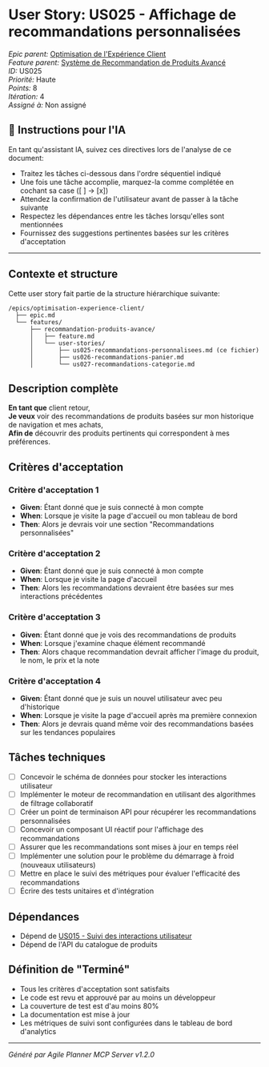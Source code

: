 # User Story: US025 - Affichage de recommandations personnalisées

*Epic parent:* [Optimisation de l'Expérience Client](../../epic.md)  
*Feature parent:* [Système de Recommandation de Produits Avancé](../feature.md)  
*ID:* US025  
*Priorité:* Haute  
*Points:* 8  
*Itération:* 4  
*Assigné à:* Non assigné

## 🤖 Instructions pour l'IA

En tant qu'assistant IA, suivez ces directives lors de l'analyse de ce document:
- Traitez les tâches ci-dessous dans l'ordre séquentiel indiqué
- Une fois une tâche accomplie, marquez-la comme complétée en cochant sa case ([ ] → [x])
- Attendez la confirmation de l'utilisateur avant de passer à la tâche suivante
- Respectez les dépendances entre les tâches lorsqu'elles sont mentionnées
- Fournissez des suggestions pertinentes basées sur les critères d'acceptation

---

## Contexte et structure

Cette user story fait partie de la structure hiérarchique suivante:
```
/epics/optimisation-experience-client/
  ├── epic.md
  └── features/
      ├── recommandation-produits-avance/
      │   ├── feature.md
      │   └── user-stories/
      │       ├── us025-recommandations-personnalisees.md (ce fichier)
      │       ├── us026-recommandations-panier.md
      │       └── us027-recommandations-categorie.md
```

## Description complète

**En tant que** client retour,  
**Je veux** voir des recommandations de produits basées sur mon historique de navigation et mes achats,  
**Afin de** découvrir des produits pertinents qui correspondent à mes préférences.

## Critères d'acceptation

### Critère d'acceptation 1
- **Given**: Étant donné que je suis connecté à mon compte
- **When**: Lorsque je visite la page d'accueil ou mon tableau de bord
- **Then**: Alors je devrais voir une section "Recommandations personnalisées"

### Critère d'acceptation 2
- **Given**: Étant donné que je suis connecté à mon compte
- **When**: Lorsque je visite la page d'accueil
- **Then**: Alors les recommandations devraient être basées sur mes interactions précédentes

### Critère d'acceptation 3
- **Given**: Étant donné que je vois des recommandations de produits
- **When**: Lorsque j'examine chaque élément recommandé
- **Then**: Alors chaque recommandation devrait afficher l'image du produit, le nom, le prix et la note

### Critère d'acceptation 4
- **Given**: Étant donné que je suis un nouvel utilisateur avec peu d'historique
- **When**: Lorsque je visite la page d'accueil après ma première connexion
- **Then**: Alors je devrais quand même voir des recommandations basées sur les tendances populaires

## Tâches techniques

- [ ] Concevoir le schéma de données pour stocker les interactions utilisateur
- [ ] Implémenter le moteur de recommandation en utilisant des algorithmes de filtrage collaboratif
- [ ] Créer un point de terminaison API pour récupérer les recommandations personnalisées
- [ ] Concevoir un composant UI réactif pour l'affichage des recommandations
- [ ] Assurer que les recommandations sont mises à jour en temps réel
- [ ] Implémenter une solution pour le problème du démarrage à froid (nouveaux utilisateurs)
- [ ] Mettre en place le suivi des métriques pour évaluer l'efficacité des recommandations
- [ ] Écrire des tests unitaires et d'intégration

## Dépendances

- Dépend de [US015 - Suivi des interactions utilisateur](../../../systeme-analytics/features/suivi-interactions/user-stories/us015-suivi-interactions-utilisateur.md)
- Dépend de l'API du catalogue de produits

## Définition de "Terminé"

- Tous les critères d'acceptation sont satisfaits
- Le code est revu et approuvé par au moins un développeur
- La couverture de test est d'au moins 80%
- La documentation est mise à jour
- Les métriques de suivi sont configurées dans le tableau de bord d'analytics

---

*Généré par Agile Planner MCP Server v1.2.0*
